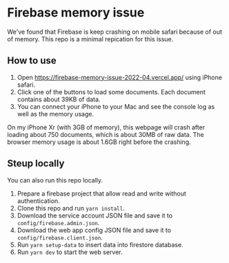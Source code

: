 # Firebase memory issue

We've found that Firebase is keep crashing on mobile safari because of out of memory. This repo is a minimal repication for this issue.

## How to use

1. Open https://firebase-memory-issue-2022-04.vercel.app/ using iPhone safari.
2. Click one of the buttons to load some documents. Each document contains about 39KB of data.
3. You can connect your iPhone to your Mac and see the console log as well as the memory usage.

On my iPhone Xr (with 3GB of memory), this webpage will crash after loading about 750 documents, which is about 30MB of raw data. The browser memory usage is about 1.6GB right before the crashing.

## Steup locally

You can also run this repo locally.

1. Prepare a firebase project that allow read and write without authentication.
2. Clone this repo and run `yarn install`.
3. Download the service account JSON file and save it to `config/firebase.admin.json`.
4. Download the web app config JSON file and save it to `config/firebase.client.json`.
5. Run `yarn setup-data` to insert data into firestore database.
6. Run `yarn dev` to start the web server.
